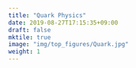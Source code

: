 ```yaml
---
title: "Quark Physics"
date: 2019-08-27T17:15:35+09:00
draft: false
mktile: true
image: "img/top_figures/Quark.jpg"
weight: 1
---
```


